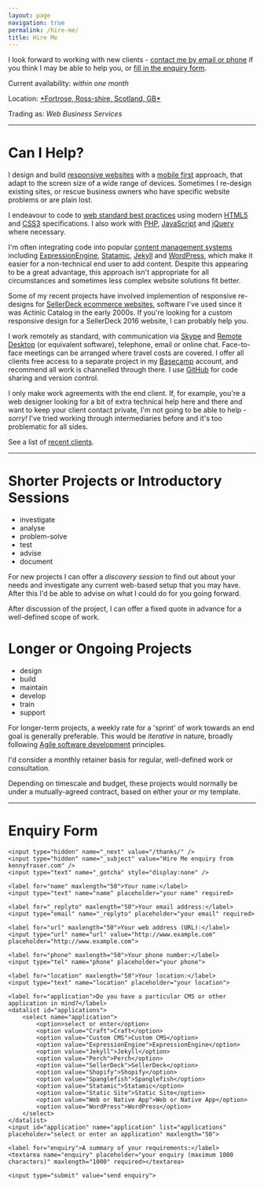 ```yaml
---
layout: page
navigation: true
permalink: /hire-me/
title: Hire Me
---
```

I look forward to working with new clients - [contact me by email or phone](#contact) if you think I may be able to help you, or [fill in the enquiry form](#enquiry).

Current availability: *within one month*


<span itemprop="address" itemscope itemtype="http://schema.org/PostalAddress">
  Location: 
  <a href="//maps.google.co.uk/?q=IV10">
    *<span itemprop="addressLocality">Fortrose</span>, 
    <span itemprop="addressRegion">Ross-shire</span>, Scotland, 
    <span itemprop="addressCountry">GB</span>*
  </a>
</span>


Trading as: *<span itemprop="affiliation">Web Business Services</span>*

---

# Can I Help?

I design and build [responsive websites](https://en.wikipedia.org/wiki/Responsive_web_design) with a [mobile first](http://www.lukew.com/resources/mobile_first.asp) approach, that adapt to the screen size of a wide range of devices. Sometimes I re-design existing sites, or rescue business owners who have specific website problems or are plain lost.

I endeavour to code to [web standard best practices](http://en.wikipedia.org/wiki/Web_standards) using modern [HTML5](http://en.wikipedia.org/wiki/HTML5) and [CSS3](http://en.wikipedia.org/wiki/CSS) specifications.  I also work with [PHP](http://php.net/manual/en/intro-whatis.php), [JavaScript](http://javascript.about.com/od/reference/p/javascript.htm) and [jQuery](https://jquery.com/) where necessary.

I'm often integrating code into popular [content management systems](http://en.wikipedia.org/wiki/Web_content_management_system) including [ExpressionEngine](http://ellislab.com/expressionengine), [Statamic](http://www.statamic.com), [Jekyll](http://jekyllrb.com/) and [WordPress](http://wordpress.org/), which make it easier for a non-technical end user to add content. Despite this appearing to be a great advantage, this approach isn't appropriate for all circumstances and sometimes less complex website solutions fit better.

Some of my recent projects have involved implemention of responsive re-designs for [SellerDeck ecommerce websites](http://www.sellerdeck.co.uk/index.php/ecommerce-software/category/sellerdeck-desktop), software I've used since it was Actinic Catalog in the early 2000s.  If you're looking for a custom responsive design for a SellerDeck 2016 website, I can probably help you.

I work remotely as standard, with communication via [Skype](http://www.skype.com/en/) and [Remote Desktop](http://windows.microsoft.com/en-gb/windows/connect-using-remote-desktop-connection/) (or equivalent software), telephone, email or online chat.  Face-to-face meetings can be arranged where travel costs are covered.  I offer all clients free access to a separate project in my [Basecamp](https://basecamp.com/) account, and recommend all work is channelled through there. I use [GitHub](https://github.com/kennyifraser) for code sharing and version control.

I only make work agreements with the end client.  If, for example, you're a web designer looking for a bit of extra technical help here and there and want to keep your client contact private, I'm not going to be able to help - *sorry!*  I've tried working through intermediaries before and it's too problematic for all sides.

See a list of [recent clients](/clients).

---

# Shorter Projects or Introductory Sessions 

- investigate
- analyse
- problem-solve
- test
- advise
- document

For new projects I can offer a *discovery session* to find out about your needs and investigate any current web-based setup that you may have. After this I'd be able to advise on what I could do for you going forward.

After discussion of the project, I can offer a fixed quote in advance for a well-defined scope of work. 

# Longer or Ongoing Projects 

- design
- build
- maintain
- develop
- train
- support

For longer-term projects, a weekly rate for a 'sprint' of work towards an end goal is generally preferable.  This would be *iterative* in nature, broadly following [Agile software development](https://en.wikipedia.org/wiki/Agile_software_development#The_Agile_Manifesto) principles.

I'd consider a monthly retainer basis for regular, well-defined work or consultation.

Depending on timescale and budget, these projects would normally be under a mutually-agreed contract, based on either your or my template.

---

<span id="enquiry"></span>

# Enquiry Form 

<form action="https://formspree.io/me@kennyfraser.com" method="POST">

	<input type="hidden" name="_next" value="/thanks/" />
	<input type="hidden" name="_subject" value="Hire Me enquiry from kennyfraser.com" />
	<input type="text" name="_gotcha" style="display:none" />

    <label for="name" maxlength="50">Your name:</label>
    <input type="text" name="name" placeholder="your name" required>

    <label for="_replyto" maxlength="50">Your email address:</label>
    <input type="email" name="_replyto" placeholder="your email" required>

	<label for="url" maxlength="50">Your web address (URL):</label>
    <input type="url" name="url" value="http://www.example.com" placeholder="http://www.example.com">

	<label for="phone" maxlength="50">Your phone number:</label>
    <input type="tel" name="phone" placeholder="your phone">

	<label for="location" maxlength="50">Your location:</label>
    <input type="text" name="location" placeholder="your location">

    <label for="application">Do you have a particular CMS or other application in mind?</label>
    <datalist id="applications">
		<select name="application">
			<option>select or enter</option>
		    <option value="Craft">Craft</option>
		    <option value="Custom CMS">Custom CMS</option>
		    <option value="ExpressionEngine">ExpressionEngine</option>
		    <option value="Jekyll">Jekyll</option>
		    <option value="Perch">Perch</option>	    
		    <option value="SellerDeck">SellerDeck</option>
		    <option value="Shopify">Shopify</option>
		    <option value="Spanglefish">Spanglefish</option>	    
		    <option value="Statamic">Statamic</option>
		    <option value="Static Site">Static Site</option>
		    <option value="Web or Native App">Web or Native App</option>	    
		    <option value="WordPress">WordPress</option>	 
		</select>
	</datalist>
	<input id="application" name="application" list="applications" placeholder="select or enter an application" maxlength="50">

    <label for="enquiry">A summary of your requirements:</label>
	<textarea name="enquiry" placeholder="your enquiry (maximum 1000 characters)" maxlength="1000" required></textarea>

    <input type="submit" value="send enquiry">

</form>